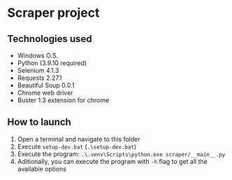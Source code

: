 # Scraper project 

## Technologies used

- Windows O.S.
- Python (3.9.10 required)
- Selenium 4.1.3
- Requests 2.27.1
- Beautiful Soup 0.0.1
- Chrome web driver
- Buster 1.3 extension for chrome

## How to launch

1. Open a terminal and navigate to this folder
2. Execute `setup-dev.bat` (`.\setup-dev.bat`)
3. Execute the program: `.\.venv\Scripts\python.exe scraper/__main__.py`
4. Aditionally, you can execute the program with `-h` flag to get all the available options
